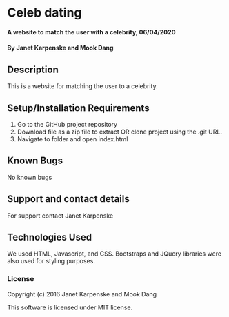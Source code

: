 # Celeb dating

#### A website to match the user with a celebrity, 06/04/2020

#### By Janet Karpenske and Mook Dang

## Description

This is a website for matching the user to a celebrity.

## Setup/Installation Requirements

1. Go to the GitHub project repository
2. Download file as a zip file to extract OR clone project using the .git URL.
3. Navigate to folder and open index.html


## Known Bugs
No known bugs

## Support and contact details
For support contact Janet Karpenske 

## Technologies Used
We used HTML, Javascript, and CSS. Bootstraps and JQuery libraries were also used for styling purposes.

### License

Copyright (c) 2016 Janet Karpenske and Mook Dang

This software is licensed under MIT license.